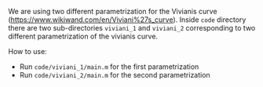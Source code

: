We are using two different parametrization for the Vivianis curve (https://www.wikiwand.com/en/Viviani%27s_curve). Inside `code` directory there are two sub-directories `viviani_1` and `viviani_2` corresponding to two different parametrization of the vivianis curve.

How to use:
  - Run `code/viviani_1/main.m` for the first parametrization
  - Run `code/viviani_2/main.m` for the second parametrization
